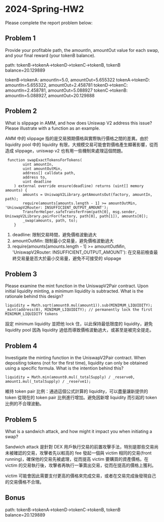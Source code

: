 # 2024-Spring-HW2

Please complete the report problem below:

## Problem 1

Provide your profitable path, the amountIn, amountOut value for each swap, and your final reward (your tokenB balance).

path: tokenB->tokenA->tokenD->tokenC->tokenB, tokenB balance=20.129889

tokenB->tokenA: amountIn=5.0, amountOut=5.655322
tokenA->tokenD: amountIn=5.655322, amountOut=2.458781
tokenD->tokenC: amountIn=2.458781, amountOut=5.088927
tokenC->tokenB: amountIn=5.088927, amountOut=20.129888

## Problem 2

What is slippage in AMM, and how does Uniswap V2 address this issue? Please illustrate with a function as an example.

AMM 中的 slippage 指的是交易預期價格與實際執行價格之間的差異。由於 liquidity pool 中的 liquidity 有限，大規模交易可能會對價格產生顯著影響，從而造成 slippage，uniswap v2 也有用一些機制來處理這個問題。

```solidity
 function swapExactTokensForTokens(
        uint amountIn,
        uint amountOutMin,
        address[] calldata path,
        address to,
        uint deadline
    ) external override ensure(deadline) returns (uint[] memory amounts) {
        amounts = UniswapV2Library.getAmountsOut(factory, amountIn, path);
        require(amounts[amounts.length - 1] >= amountOutMin, 'UniswapV2Router: INSUFFICIENT_OUTPUT_AMOUNT');
        TransferHelper.safeTransferFrom(path[0], msg.sender, UniswapV2Library.pairFor(factory, path[0], path[1]), amounts[0]);
        _swap(amounts, path, to);
    }
```

1. deadline: 限制交易時間，避免價格波動過大
2. amountOutMin: 限制最小交易量，避免價格波動過大
3. require(amounts[amounts.length - 1] >= amountOutMin, 'UniswapV2Router: INSUFFICIENT_OUTPUT_AMOUNT'): 在交易前檢查最終交易量是否大於最小交易量，避免不可接受的 slippage

## Problem 3

Please examine the mint function in the UniswapV2Pair contract. Upon initial liquidity minting, a minimum liquidity is subtracted. What is the rationale behind this design?

``` solidity
liquidity = Math.sqrt(amount0.mul(amount1)).sub(MINIMUM_LIQUIDITY);
_mint(address(0), MINIMUM_LIQUIDITY); // permanently lock the first MINIMUM_LIQUIDITY tokens
```

設定 minimum liquidity 並把他 lock 住，以此保持最低限度的 liquidity，避免 liquidity pool 因為 liquidity 過低而導致價格波動過大，或甚至是被完全提走。

## Problem 4

Investigate the minting function in the UniswapV2Pair contract. When depositing tokens (not for the first time), liquidity can only be obtained using a specific formula. What is the intention behind this?

``` solidity
liquidity = Math.min(amount0.mul(_totalSupply) / _reserve0, amount1.mul(_totalSupply) / _reserve1);
```

維持 token pair 比例：通過這個公式計算的 liquidity，可以盡量讓新提供的 token 從現在的 token pair 比例進行增加。避免因新增 liquidity 而引起的 token 比例的不合理波動。

## Problem 5

What is a sandwich attack, and how might it impact you when initiating a swap?

Sandwich attack 是針對 DEX 用戶執行交易的前置攻擊手法，特別是那些交易尚未被確認的交易，攻擊者先以較高的 fee 發起一個與 victim 相同的交易(front running)，確保他的交易先被處理，從而提高 victim 要購買的資產價格。在 victim 的交易執行後，攻擊者再執行一筆賣出交易，從而在提高的價格上獲利。

victim 可能會因此需要支付更高的價格來完成交易，或者在交易完成後發現自己的交易價格不合理。

## Bonus

path: tokenB->tokenA->tokenD->tokenC->tokenB, tokenB balance=20.129889
